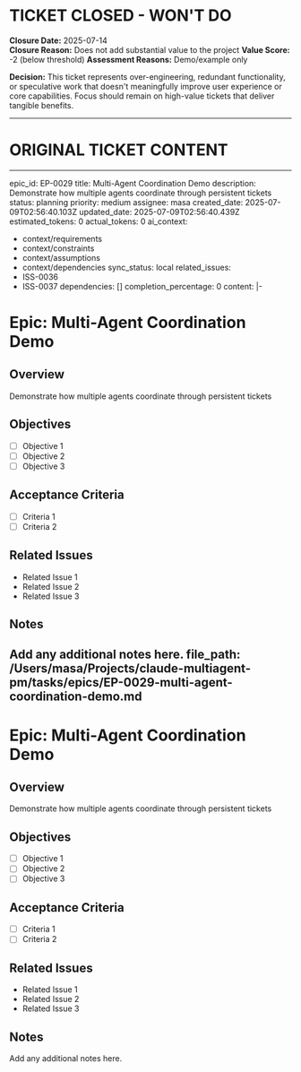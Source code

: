 # TICKET CLOSED - WON'T DO

**Closure Date:** 2025-07-14  
**Closure Reason:** Does not add substantial value to the project
**Value Score:** -2 (below threshold)
**Assessment Reasons:** Demo/example only

**Decision:** This ticket represents over-engineering, redundant functionality, or speculative work that doesn't meaningfully improve user experience or core capabilities. Focus should remain on high-value tickets that deliver tangible benefits.

---

# ORIGINAL TICKET CONTENT

---
epic_id: EP-0029
title: Multi-Agent Coordination Demo
description: Demonstrate how multiple agents coordinate through persistent tickets
status: planning
priority: medium
assignee: masa
created_date: 2025-07-09T02:56:40.103Z
updated_date: 2025-07-09T02:56:40.439Z
estimated_tokens: 0
actual_tokens: 0
ai_context:
  - context/requirements
  - context/constraints
  - context/assumptions
  - context/dependencies
sync_status: local
related_issues:
  - ISS-0036
  - ISS-0037
dependencies: []
completion_percentage: 0
content: |-
  # Epic: Multi-Agent Coordination Demo

  ## Overview
  Demonstrate how multiple agents coordinate through persistent tickets

  ## Objectives
  - [ ] Objective 1
  - [ ] Objective 2
  - [ ] Objective 3

  ## Acceptance Criteria
  - [ ] Criteria 1
  - [ ] Criteria 2

  ## Related Issues
  - Related Issue 1
  - Related Issue 2
  - Related Issue 3

  ## Notes
  Add any additional notes here.
file_path: /Users/masa/Projects/claude-multiagent-pm/tasks/epics/EP-0029-multi-agent-coordination-demo.md
---

# Epic: Multi-Agent Coordination Demo

## Overview
Demonstrate how multiple agents coordinate through persistent tickets

## Objectives
- [ ] Objective 1
- [ ] Objective 2
- [ ] Objective 3

## Acceptance Criteria
- [ ] Criteria 1
- [ ] Criteria 2

## Related Issues
- Related Issue 1
- Related Issue 2
- Related Issue 3

## Notes
Add any additional notes here.
